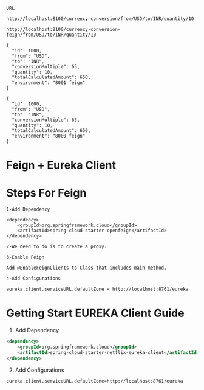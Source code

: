 `URL`
```
http://localhost:8100/currency-conversion/from/USD/to/INR/quantity/10
```


```
http://localhost:8100/currency-conversion-feign/from/USD/to/INR/quantity/10

{
  "id": 1000,
  "from": "USD",
  "to": "INR",
  "conversionMultiple": 65,
  "quantity": 10,
  "totalCalculatedAmount": 650,
  "environment": "8001 feign"
}

{
  "id": 1000,
  "from": "USD",
  "to": "INR",
  "conversionMultiple": 65,
  "quantity": 10,
  "totalCalculatedAmount": 650,
  "environment": "8000 feign"
}
```


<h1>Feign + Eureka Client</h1>

<h1>Steps For Feign</h1>

```
1-Add Dependency

<dependency>
    <groupId>org.springframework.cloud</groupId>
    <artifactId>spring-cloud-starter-openfeign</artifactId>
</dependency>
```
```
2-We need to do is to create a proxy.
```
```
3-Enable Feign

Add @EnableFeignClients to Class that includes main method.
```

```
4-Add Configurations

eureka.client.serviceURL.defaultZone = http://localhost:8761/eureka
```

<h1>Getting Start EUREKA Client Guide</h1>

1. Add Dependency

```xml
<dependency>
    <groupId>org.springframework.cloud</groupId>
    <artifactId>spring-cloud-starter-netflix-eureka-client</artifactId>
</dependency>
```

2. Add Configurations
```
eureka.client.serviceURL.defaultZone=http://localhost:8761/eureka
```
